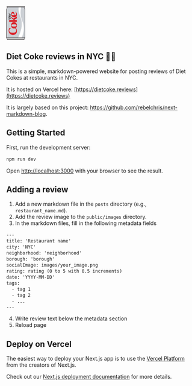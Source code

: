 <img src="./public/images/diet-coke/full-can.svg" width="50" height="auto">

## Diet Coke reviews in NYC 🗽🥤

This is a simple, markdown-powered website for posting reviews of Diet Cokes at restaurants in NYC.

It is hosted on Vercel here: [https://dietcoke.reviews](https://dietcoke.reviews)

It is largely based on this project: https://github.com/rebelchris/next-markdown-blog.

## Getting Started

First, run the development server:

```bash
npm run dev
```

Open [http://localhost:3000](http://localhost:3000) with your browser to see the result.

## Adding a review

1. Add a new markdown file in the `posts` directory (e.g., `restaurant_name.md`).
2. Add the review image to the `public/images` directory.
3. In the markdown files, fill in the following metadata fields

```
---
title: 'Restaurant name'
city: 'NYC'
neighborhood: 'neighborhood'
borough: 'borough'
socialImage: images/your_image.png
rating: rating (0 to 5 with 0.5 increments)
date: 'YYYY-MM-DD'
tags:
  - tag 1
  - tag 2
  - ...
---
```

4. Write review text below the metadata section
5. Reload page

## Deploy on Vercel

The easiest way to deploy your Next.js app is to use the [Vercel Platform](https://vercel.com/new?utm_medium=default-template&filter=next.js&utm_source=create-next-app&utm_campaign=create-next-app-readme) from the creators of Next.js.

Check out our [Next.js deployment documentation](https://nextjs.org/docs/deployment) for more details.
